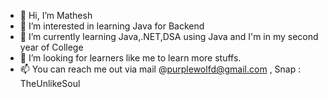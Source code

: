 - 👋 Hi, I’m Mathesh
- 👀 I’m interested in learning Java for Backend
- 🌱 I’m currently learning Java,.NET,DSA using Java and I'm in my second year of College
- 💞️ I’m looking for learners like me to learn more stuffs.
- 📫 You can reach me out via mail @purplewolfd@gmail.com , Snap : TheUnlikeSoul

<!---
purplewolfd/purplewolfd is a ✨ special ✨ repository because its `README.md` (this file) appears on your GitHub profile.
You can click the Preview link to take a look at your changes.
--->
